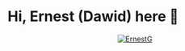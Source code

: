 # Hi, Ernest (Dawid) here 👋

<p align="center">
    <a href="https://github.com/Ernest1338/">
        <img src="https://github-readme-stats.vercel.app/api?username=Ernest1338&theme=blue-green" alt="ErnestG" />
    </a>
</p>

<!--
**Ernest1338/Ernest1338** is a ✨ _special_ ✨ repository because its `README.md` (this file) appears on your GitHub profile.

Here are some ideas to get you started:

- 🔭 I’m currently working on ...
- 🌱 I’m currently learning ...
- 👯 I’m looking to collaborate on ...
- 🤔 I’m looking for help with ...
- 💬 Ask me about ...
- 📫 How to reach me: ...
- 😄 Pronouns: ...
- ⚡ Fun fact: ...
-->
